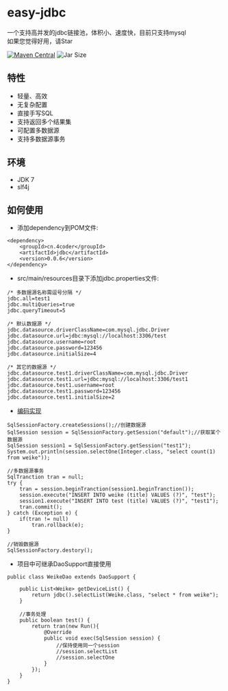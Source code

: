 ﻿# easy-jdbc

一个支持高并发的jdbc链接池，体积小、速度快，目前只支持mysql<br>
如果您觉得好用，请Star

[![Maven Central](https://maven-badges.herokuapp.com/maven-central/cn.4coder/jdbc/badge.svg)](https://maven-badges.herokuapp.com/maven-central/cn.4coder/jdbc/)
![Jar Size](https://img.shields.io/badge/jar--size-50.5k-blue.svg)

特性
-------------------------
* 轻量、高效
* 无复杂配置
* 直接手写SQL
* 支持返回多个结果集
* 可配置多数据源
* 支持多数据源事务

环境
-------------
- JDK 7
- slf4j

如何使用
-----------------------
* 添加dependency到POM文件:

```
<dependency>
    <groupId>cn.4coder</groupId>
    <artifactId>jdbc</artifactId>
    <version>0.0.6</version>
</dependency>
```

* src/main/resources目录下添加jdbc.properties文件:
```
/* 多数据源名称需逗号分隔 */
jdbc.all=test1
jdbc.multiQueries=true
jdbc.queryTimeout=5

/* 默认数据源 */
jdbc.datasource.driverClassName=com.mysql.jdbc.Driver
jdbc.datasource.url=jdbc:mysql://localhost:3306/test
jdbc.datasource.username=root
jdbc.datasource.password=123456
jdbc.datasource.initialSize=4

/* 其它的数据源 */
jdbc.datasource.test1.driverClassName=com.mysql.jdbc.Driver
jdbc.datasource.test1.url=jdbc:mysql://localhost:3306/test1
jdbc.datasource.test1.username=root
jdbc.datasource.test1.password=123456
jdbc.datasource.test1.initialSize=2
```

* [编码实现](https://gitee.com/yydf/easy-jdbc/wikis/pages)
```
SqlSessionFactory.createSessions();//创建数据源
SqlSession session = SqlSessionFactory.getSession("default");//获取某个数据源
SqlSession session1 = SqlSessionFactory.getSession("test1");
System.out.println(session.selectOne(Integer.class, "select count(1) from weike"));

//多数据源事务
SqlTranction tran = null;
try {
	tran = session.beginTranction(session1.beginTranction());
	session.execute("INSERT INTO weike (title) VALUES (?)", "test");
	session1.execute("INSERT INTO test (title) VALUES (?)", "test1");
	tran.commit();
} catch (Exception e) {
	if(tran != null)
		tran.rollback(e);
}

//销毁数据源
SqlSessionFactory.destory(); 
```

* 项目中可继承DaoSupport直接使用
```
public class WeikeDao extends DaoSupport {

	public List<Weike> getDeviceList() {
		return jdbc().selectList(Weike.class, "select * from weike");
	}
	
	//事务处理
	public boolean test() {
		return tran(new Run(){
			@Override
			public void exec(SqlSession session) {
				//保持使用同一个session
				//session.selectList
				//session.selectOne
			}
		});
	}
}
```
